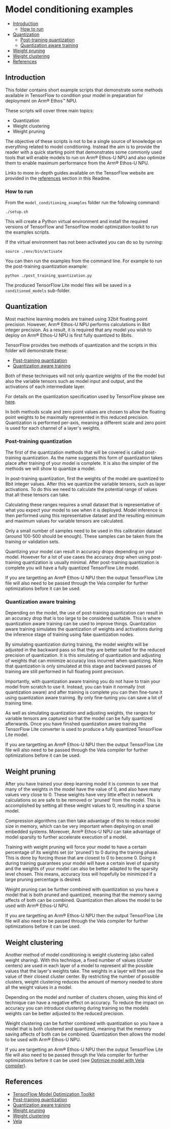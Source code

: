 # Model conditioning examples

- [Introduction](#introduction)
  - [How to run](#how-to-run)
- [Quantization](#quantization)
  - [Post-training quantization](#post-training-quantization)
  - [Quantization aware training](#quantization-aware-training)
- [Weight pruning](#weight-pruning)
- [Weight clustering](#weight-clustering)
- [References](#references)

## Introduction

This folder contains short example scripts that demonstrate some methods available in TensorFlow to condition your model
in preparation for deployment on Arm® Ethos™ NPU.

These scripts will cover three main topics:

- Quantization
- Weight clustering
- Weight pruning

The objective of these scripts is not to be a single source of knowledge on everything related to model conditioning.
Instead the aim is to provide the reader with a quick starting point that demonstrates some commonly used tools that
will enable models to run on Arm® Ethos-U NPU and also optimize them to enable maximum performance from the Arm® Ethos-U NPU.

Links to more in-depth guides available on the TensorFlow website are provided in the [references](#references) section
in this Readme.

### How to run

From the `model_conditioning_examples` folder run the following command:

```commandline
./setup.sh
```

This will create a Python virtual environment and install the required versions of TensorFlow and TensorFlow model
optimization toolkit to run the examples scripts.

If the virtual environment has not been activated you can do so by running:

```commandline
source ./env/bin/activate
```

You can then run the examples from the command line. For example to run the post-training quantization example:

```commandline
python ./post_training_quantization.py
```

The produced TensorFlow Lite model files will be saved in a `conditioned_models` sub-folder.

## Quantization

Most machine learning models are trained using 32bit floating point precision. However, Arm® Ethos-U NPU performs
calculations in 8bit integer precision. As a result, it is required that any model you wish to deploy on Arm® Ethos-U NPU is
first fully quantized to 8bits.

TensorFlow provides two methods of quantization and the scripts in this folder will demonstrate these:

- [Post-training quantization](./post_training_quantization.py)
- [Quantization aware training](./quantization_aware_training.py)

Both of these techniques will not only quantize weights of the the model but also the variable tensors such as model
input and output, and the activations of each intermediate layer.

For details on the quantization specification used by TensorFlow please see
[here](https://www.tensorflow.org/lite/performance/quantization_spec).

In both methods scale and zero point values are chosen to allow the floating point weights to be maximally
represented in this reduced precision. Quantization is performed per-axis, meaning a different scale and zero point
is used for each channel of a layer's weights.

### Post-training quantization

The first of the quantization methods that will be covered is called post-training quantization. As the name suggests
this form of quantization takes place after training of your model is complete. It is also the simpler of the methods
we will show to quantize a model.

In post-training quantization, first the weights of the model are quantized to 8bit integer values. After this we
quantize the variable tensors, such as layer activations. To do this we need to calculate the potential range of values
that all these tensors can take.

Calculating these ranges requires a small dataset that is representative of what you expect your model to see when
it is deployed. Model inference is then performed using this representative dataset and the resulting minimum and
maximum values for variable tensors are calculated.

Only a small number of samples need to be used in this calibration dataset (around 100-500 should be enough). These
samples can be taken from the training or validation sets.

Quantizing your model can result in accuracy drops depending on your model. However for a lot of use cases the accuracy
drop when using post-training quantization is usually minimal. After post-training quantization is complete you will
have a fully quantized TensorFlow Lite model.

If you are targetting an Arm® Ethos-U NPU then the output TensorFlow Lite file will also need to be passed through the Vela
compiler for further optimizations before it can be used.

### Quantization aware training

Depending on the model, the use of post-training quantization can result in an accuracy drop that is too large to be
considered suitable. This is where quantization aware training can be used to improve things. Quantization aware
training simulates the quantization of weights and activations during the inference stage of training using fake
quantization nodes.

By simulating quantization during training, the model weights will be adjusted in the backward pass so that they are
better suited for the reduced precision of quantization. It is this simulating of quantization and adjusting of weights
that can minimize accuracy loss incurred when quantizing. Note that quantization is only simulated
at this stage and backward passes of training are still performed in full floating point precision.

Importantly, with quantization aware training you do not have to train your model from scratch to use it. Instead, you
can train it normally (not quantization aware) and after training is complete you can then fine-tune it using
quantization aware training. By only fine-tuning you can save a lot of training time.

As well as simulating quantization and adjusting weights, the ranges for variable tensors are captured so that the
model can be fully quantized afterwards. Once you have finished quantization aware training the TensorFlow Lite converter is
used to produce a fully quantized TensorFlow Lite model.

If you are targetting an Arm® Ethos-U NPU then the output TensorFlow Lite file will also need to be passed through the Vela
compiler for further optimizations before it can be used.

## Weight pruning

After you have trained your deep learning model it is common to see that many of the weights in the model
have the value of 0, and also have many values very close to 0. These weights have very little effect in network
calculations so are safe to be removed or 'pruned' from the model. This is accomplished by setting all these weight
values to 0, resulting in a sparse model.

Compression algorithms can then take advantage of this to reduce model size in memory, which can be very important when
deploying on small embedded systems. Moreover, Arm® Ethos-U NPU can take advantage of model sparsity to further accelerate
execution of a model.

Training with weight pruning will force your model to have a certain percentage of its weights set (or 'pruned') to 0
during the training phase. This is done by forcing those that are closest to 0 to become 0. Doing it during training
guarantees your model will have a certain level of sparsity and the weights of your model can also be better adapted
to the sparsity level chosen. This means, accuracy loss will hopefully be minimized if a large pruning percentage
is desired.

Weight pruning can be further combined with quantization so you have a model that is both pruned and quantized, meaning
that the memory saving affects of both can be combined. Quantization then allows the model to be used with
Arm® Ethos-U NPU.

If you are targetting an Arm® Ethos-U NPU then the output TensorFlow Lite file will also need to be passed through the Vela
compiler for further optimizations before it can be used.

## Weight clustering

Another method of model conditioning is weight clustering (also called weight sharing). With this technique, a fixed
number of values (cluster centers) are used in each layer of a model to represent all the possible values that the
layer's weights take. The weights in a layer will then use the value of their closest cluster center. By restricting
the number of possible clusters, weight clustering reduces the amount of memory needed to store all the weight values
in a model.

Depending on the model and number of clusters chosen, using this kind of technique can have a negative effect on
accuracy. To reduce the impact on accuracy you can introduce clustering during training so the models weights can be
better adjusted to the reduced precision.

Weight clustering can be further combined with quantization so you have a model that is both clustered and quantized,
meaning that the memory saving affects of both can be combined. Quantization then allows the model to be used with
Arm® Ethos-U NPU.

If you are targetting an Arm® Ethos-U NPU then the output TensorFlow Lite file will also need to be passed through the Vela
compiler for further optimizations before it can be used (see [Optimize model with Vela compiler](./building.md#optimize-custom-model-with-vela-compiler)).

## References

- [TensorFlow Model Optimization Toolkit](https://www.tensorflow.org/model_optimization)
- [Post-training quantization](https://www.tensorflow.org/lite/performance/post_training_integer_quant)
- [Quantization aware training](https://www.tensorflow.org/model_optimization/guide/quantization/training)
- [Weight pruning](https://www.tensorflow.org/model_optimization/guide/pruning)
- [Weight clustering](https://www.tensorflow.org/model_optimization/guide/clustering)
- [Vela](https://review.mlplatform.org/plugins/gitiles/ml/ethos-u/ethos-u-vela)
